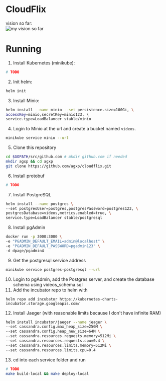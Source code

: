 
# CloudFlix  
vision so far:  
![my vision so far](https://lh5.googleusercontent.com/pyLNBtKGMFikOiJm-84kRbuMRrPn3fOLfGBjYwx4_k5TzuRiKy7NBeJaNSz1gXu0JBWhdxrI1mriijemw6Ea_jYAByDUil8g3ljpHhy3dBQ_58T-Ljcjz-OW2feBY6wFc6YatBnl=s0)  
  
# Running  
1. Install Kubernetes (minikube):  
```sh  
# TODO
```  
2. Init helm:  
```sh  
helm init 
```  
3. Install Minio:   
```sh
helm install --name minio --set persistence.size=100Gi, \  
accessKey=minio,secretKey=minio123, \  
service.type=LoadBalancer stable/minio  
```  
4. Login to Minio at the url and create a bucket named `videos`. 
```sh
minikube service minio --url
```
5. Clone this repository
```sh
cd $GOPATH/src/github.com # mkdir github.com if needed
mkdir agxp && cd agxp
git clone https://github.com/agxp/cloudflix.git
```
6. Install protobuf
```sh
# TODO
```
7. Install PostgreSQL
```sh
helm install --name postgres \
--set postgresUser=postgres,postgresPassword=postgres123, \
postgresDatabase=videos,metrics.enabled=true, \
service.type=LoadBalancer stable/postgresql  
```
8. Install pgAdmin
```sh
docker run -p 3000:3000 \ 
-e "PGADMIN_DEFAULT_EMAIL=admin@localhost" \ 
-e "PGADMIN_DEFAULT_PASSWORD=pgadmin123" \ 
-d dpage/pgadmin4
```
9. Get the postgresql service address 
```sh
minikube service postgres-postgresql --url
```
10. Login to pgAdmin, add the Postgres server, and create the database schema using videos_schema.sql
11. Add the incubator repo to helm with 
```
helm repo add incubator https://kubernetes-charts-incubator.storage.googleapis.com/
```
12. Install Jaeger (with reasonable limits because I don't have infinite RAM)
```sh
helm install incubator/jaeger --name jeager \
--set cassandra.config.max_heap_size=256M \
--set cassandra.config.heap_new_size=64M \
--set cassandra.resources.requests.memory=512Mi \
--set cassandra.resources.requests.cpu=0.4 \
--set cassandra.resources.limits.memory=512Mi \
--set cassandra.resources.limits.cpu=0.4
```
13. cd into each service folder and run 
```sh
# TODO
make build-local && make deploy-local
```